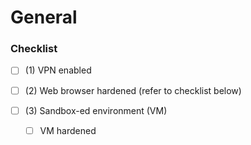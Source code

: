 # General

### Checklist

* [ ] (1) VPN enabled
* [ ] (2) Web browser hardened (refer to checklist below)
*   [ ] (3) Sandbox-ed environment (VM)

    * [ ] VM hardened



